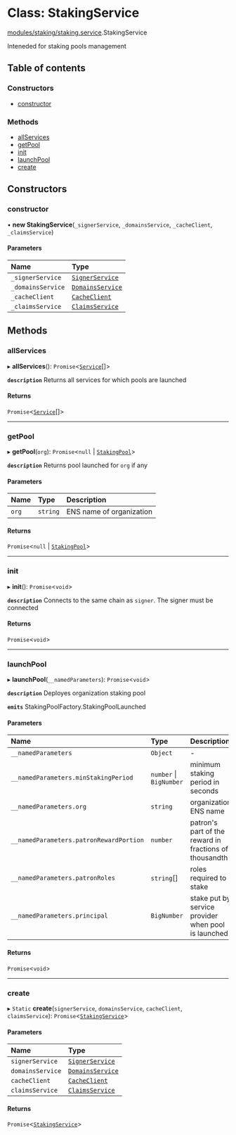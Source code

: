 # Class: StakingService

[modules/staking/staking.service](../modules/modules_staking_staking_service.md).StakingService

Inteneded for staking pools management

## Table of contents

### Constructors

- [constructor](modules_staking_staking_service.StakingService.md#constructor)

### Methods

- [allServices](modules_staking_staking_service.StakingService.md#allservices)
- [getPool](modules_staking_staking_service.StakingService.md#getpool)
- [init](modules_staking_staking_service.StakingService.md#init)
- [launchPool](modules_staking_staking_service.StakingService.md#launchpool)
- [create](modules_staking_staking_service.StakingService.md#create)

## Constructors

### constructor

• **new StakingService**(`_signerService`, `_domainsService`, `_cacheClient`, `_claimsService`)

#### Parameters

| Name | Type |
| :------ | :------ |
| `_signerService` | [`SignerService`](modules_signer_signer_service.SignerService.md) |
| `_domainsService` | [`DomainsService`](modules_domains_domains_service.DomainsService.md) |
| `_cacheClient` | [`CacheClient`](modules_cacheClient_cacheClient_service.CacheClient.md) |
| `_claimsService` | [`ClaimsService`](modules_claims_claims_service.ClaimsService.md) |

## Methods

### allServices

▸ **allServices**(): `Promise`<[`Service`](../modules/modules_staking_staking_types.md#service)[]\>

**`description`** Returns all services for which pools are launched

#### Returns

`Promise`<[`Service`](../modules/modules_staking_staking_types.md#service)[]\>

___

### getPool

▸ **getPool**(`org`): `Promise`<``null`` \| [`StakingPool`](modules_staking_staking_service.StakingPool.md)\>

**`description`** Returns pool launched for `org` if any

#### Parameters

| Name | Type | Description |
| :------ | :------ | :------ |
| `org` | `string` | ENS name of organization |

#### Returns

`Promise`<``null`` \| [`StakingPool`](modules_staking_staking_service.StakingPool.md)\>

___

### init

▸ **init**(): `Promise`<`void`\>

**`description`** Connects to the same chain as `signer`. The signer must be connected

#### Returns

`Promise`<`void`\>

___

### launchPool

▸ **launchPool**(`__namedParameters`): `Promise`<`void`\>

**`description`** Deployes organization staking pool

**`emits`** StakingPoolFactory.StakingPoolLaunched

#### Parameters

| Name | Type | Description |
| :------ | :------ | :------ |
| `__namedParameters` | `Object` | - |
| `__namedParameters.minStakingPeriod` | `number` \| `BigNumber` | minimum staking period in seconds |
| `__namedParameters.org` | `string` | organization ENS name |
| `__namedParameters.patronRewardPortion` | `number` | patron's part of the reward in fractions of thousandth |
| `__namedParameters.patronRoles` | `string`[] | roles required to stake |
| `__namedParameters.principal` | `BigNumber` | stake put by service provider when pool is launched |

#### Returns

`Promise`<`void`\>

___

### create

▸ `Static` **create**(`signerService`, `domainsService`, `cacheClient`, `claimsService`): `Promise`<[`StakingService`](modules_staking_staking_service.StakingService.md)\>

#### Parameters

| Name | Type |
| :------ | :------ |
| `signerService` | [`SignerService`](modules_signer_signer_service.SignerService.md) |
| `domainsService` | [`DomainsService`](modules_domains_domains_service.DomainsService.md) |
| `cacheClient` | [`CacheClient`](modules_cacheClient_cacheClient_service.CacheClient.md) |
| `claimsService` | [`ClaimsService`](modules_claims_claims_service.ClaimsService.md) |

#### Returns

`Promise`<[`StakingService`](modules_staking_staking_service.StakingService.md)\>
